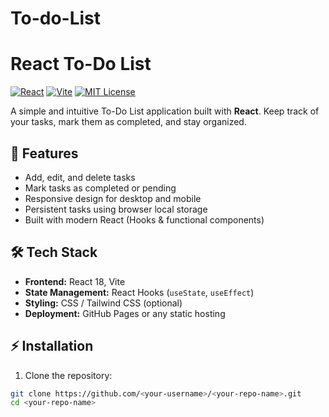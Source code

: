 # To-do-List
# React To-Do List

[![React](https://img.shields.io/badge/React-18-blue?logo=react&logoColor=white)](https://reactjs.org/)
[![Vite](https://img.shields.io/badge/Vite-5-brightgreen?logo=vite)](https://vitejs.dev/)
[![MIT License](https://img.shields.io/badge/License-MIT-yellow.svg)](LICENSE)

A simple and intuitive To-Do List application built with **React**. Keep track of your tasks, mark them as completed, and stay organized.

## 🚀 Features

- Add, edit, and delete tasks  
- Mark tasks as completed or pending  
- Responsive design for desktop and mobile  
- Persistent tasks using browser local storage  
- Built with modern React (Hooks & functional components)  

## 🛠 Tech Stack

- **Frontend:** React 18, Vite  
- **State Management:** React Hooks (`useState`, `useEffect`)  
- **Styling:** CSS / Tailwind CSS (optional)  
- **Deployment:** GitHub Pages or any static hosting  

## ⚡ Installation

1. Clone the repository:

```bash
git clone https://github.com/<your-username>/<your-repo-name>.git
cd <your-repo-name>
